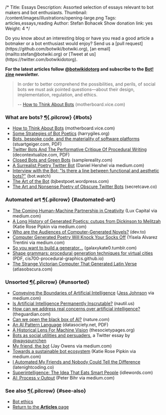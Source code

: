 /*
Title: Essays
Description: Assorted selection of essays relevant to bot makers and bot enthusiasts.
Thumbnail: /content/images/illustrations/opening-large.png
Tags: articles,essays,reading
Author: Stefan Bohacek
Show donation link: yes
Weight: 4
*/

<div class="note" markdown=1>
Do you know about an interesting blog or have you read a good article a botmaker or a bot enthusiast would enjoy? Send us a [pull request](https://github.com/botwiki/botwiki.org), [an email](mailto:stefan@botwiki.org) or [Tweet at us](https://twitter.com/botwikidotorg).
</div>

**For the latest articles follow [@botwikidotorg](https://twitter.com/botwikidotorg) and subscribe to the [Bot! zine](http://botzine.org/) newsletter.**

> In order to better comprehend the possibilities, and perils, of social bots we must ask pointed questions—about their design, implementation, regulation, and ethics.
>
> -- [How to Think About Bots](http://motherboard.vice.com/read/how-to-think-about-bots) (motherboard.vice.com)


### What are bots? [¶](#bots){.pilcrow} {#bots}

- [How to Think About Bots](http://motherboard.vice.com/read/how-to-think-about-bots) (motherboard.vice.com)
- [Some Strategies of Bot Poetics](https://harrygiles.org/2016/04/06/some-strategies-of-bot-poetics/) (harrygiles.org)
- [Bots, bespoke code, and the materiality of software platforms](http://stuartgeiger.com/bespoke-code-ics.pdf) (stuartgeiger.com, PDF)
- [Twitter Bots And The Performative Critique Of Procedural Writing](http://static.decontextualize.com/bots-performative-critique.pdf) (decontextualize.com, PDF)
- [Closed Bots and Green Bots](http://www.samplereality.com/2014/06/23/closed-bots-and-green-bots/) (samplereality.com)
- [A Surrealist Poetry Twitter Bot](https://medium.com/@daniel.hershel/a-surrealist-poetry-twitter-bot-c529a679c57a) (Daniel Hershel via medium.com)
- [Interview with the Bot: "Is there a line between functional and aesthetic bots?"](http://bot.watch/post/141901082877/interview-with-the-bot-is-there-a-line-between) (bot.watch)
- [The Art of the Bot](https://bjbestpoet.wordpress.com/the-art-of-the-bot/) (bjbestpoet.wordpress.com)
- [The Art and Nonsense Poetry of Obscure Twitter Bots](http://secretcave.co/obscure-twitter-bots/) (secretcave.co)


### Automated art [¶](#automated-art){.pilcrow} {#automated-art}

- [The Coming Human-Machine Partnership in Creativity](https://medium.com/@lux_capital/the-coming-human-machine-partnership-in-creativity-626ddb6a5f7a) (Lux Capital via medium.com)
- [A Long History of Generated Poetics: cutups from Dickinson to Melitzah](https://medium.com/@katierosepipkin/a-long-history-of-generated-poetics-cutups-from-dickinson-to-melitzah-fce498083233) (Katie Rose Pipkin via medium.com)
- [Who are the Audiences of Computer-Generated Novels?](https://dev.to/tra/who-are-the-audiences-of-computer-generated-novels) (dev.to)
- [Computer Generated Poetry Will Knock Your Socks Off](https://medium.com/@Yisela/computer-generated-poetry-will-knock-your-socks-off-763c815a1b52) (Yisela Alvarez Trentini via medium.com)
- [So you want to build a generator...](http://galaxykate0.tumblr.com/post/139774965871/so-you-want-to-build-a-generator) (galaxykate0.tumblr.com)
- [Shape grammars: procedural generation techniques for virtual cities](https://cis700-procedural-graphics.github.io/files/shape_grammar_2_7_17.pdf) (PDF, cis700-procedural-graphics.github.io)
- [The Strange Victorian Computer That Generated Latin Verse](http://www.atlasobscura.com/articles/the-strange-victorian-computer-that-generated-latin-verse) (atlasobscura.com)

### Unsorted [¶](#unsorted){.pilcrow} {#unsorted}

- [Conveying the Boundaries of Artificial Intelligence](https://medium.com/@jessjo/conveying-the-boundaries-of-artificial-intelligence-5073ab44f6fb) ([Jess Johnson](https://medium.com/@jessjo) via medium.com)
- [Is Artificial Intelligence Permanently Inscrutable?](http://nautil.us/issue/40/learning/is-artificial-intelligence-permanently-inscrutable) (nautil.us)
- [How can we address real concerns over artificial intelligence?](https://www.theguardian.com/media-network/2016/sep/15/responsiblity-real-concerns-artificial-intelligence-technology) (theguardian.com)
- [Can we open the black box of AI?](http://www.nature.com/news/can-we-open-the-black-box-of-ai-1.20731) (nature.com)
- [An AI Pattern Language](http://www.datasociety.net/pubs/ia/AI_Pattern_Language.pdf) (datasociety.net, PDF)
- [A Historical Lens For Machine Vision](https://thesocietypages.org/cyborgology/2016/12/21/22042/) (thesocietypages.org)
- [Bots as social utilities and persuaders](https://twitter.com/i/moments/803330718722048001), a Twitter essay by [@wayspurrchen](https://twitter.com/wayspurrchen)
- [My friend, the bot](https://medium.com/@hautepop/my-friend-the-bot-373e3b7dac60) (Jay Owens via medium.com)
- [Towards a sustainable bot ecosystem](https://medium.com/@katierosepipkin/towards-a-sustainable-bot-ecosystem-31c849b7ab93) (Katie Rose Pipkin via medium.com)
- [I Automated My Friends and Nobody Could Tell the Difference](https://latenightcoding.co/i-automated-my-friends/) (latenightcoding.co)
- [Superintelligence: The Idea That Eats Smart People](http://idlewords.com/talks/superintelligence.htm) (idlewords.com)
- [AI: Process v Output](https://medium.com/@peterbihr/ai-process-v-output-56af9ee67bd2) (Peter Bihr via medium.com)


### See also [¶](#see-also){.pilcrow} {#see-also}

- [Bot ethics](/articles/bot-ethics/)
- [Return to the **Articles** page](/articles/)